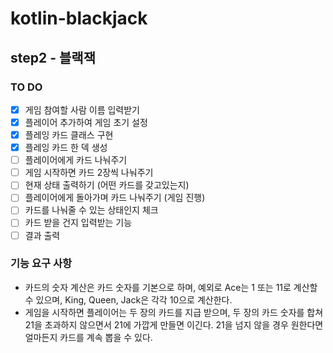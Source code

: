 # kotlin-blackjack

## step2 - 블랙잭

### TO DO

- [X] 게임 참여할 사람 이름 입력받기
- [X] 플레이어 추가하여 게임 초기 설정
- [X] 플레잉 카드 클래스 구현
- [X] 플레잉 카드 한 덱 생성
- [ ] 플레이어에게 카드 나눠주기
- [ ] 게임 시작하면 카드 2장씩 나눠주기
- [ ] 현재 상태 출력하기 (어떤 카드를 갖고있는지)
- [ ] 플레이어에게 돌아가며 카드 나눠주기 (게임 진행)
- [ ] 카드를 나눠줄 수 있는 상태인지 체크
- [ ] 카드 받을 건지 입력받는 기능
- [ ] 결과 출력

### 기능 요구 사항

* 카드의 숫자 계산은 카드 숫자를 기본으로 하며, 예외로 Ace는 1 또는 11로 계산할 수 있으며, King, Queen, Jack은 각각 10으로 계산한다.
* 게임을 시작하면 플레이어는 두 장의 카드를 지급 받으며, 두 장의 카드 숫자를 합쳐 21을 초과하지 않으면서 21에 가깝게 만들면 이긴다. 21을 넘지 않을 경우 원한다면 얼마든지 카드를 계속 뽑을 수 있다.
